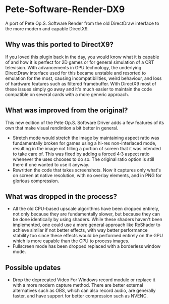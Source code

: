 # Pete-Software-Render-DX9
A port of Pete Op.S. Software Render from the old DirectDraw interface to the more modern and capable DirectX9.

## Why was this ported to DirectX9?
If you loved this plugin back in the day, you would know what it is capable of and how it is perfect for 2D games or for general simulation of a CRT television. With advancements in GPU technology, the underlying DirectDraw interface used for this became unstable and resorted to emulation for the most, causing incompatibilities, weird behaviour, and loss of hardware features such as filtered framebuffer. With DirectX9 most of these issues simply go away and it's much easier to maintain the code compatible on several cards with a more generic approach.

## What was improved from the original?
This new edition of the Pete Op.S. Software Driver adds a few features of its own that make visual rendintion a bit better in general.
* Stretch mode would stretch the image by maintaining aspect ratio was fundamentally broken for games using a hi-res non-interlaced mode, resulting in the image not filling a portion of screen that it was intended to take care of. This was fixed by adding a forced 4:3 aspect ratio whenever the uses chooses to do so. The original ratio option is still there if one wanted to use it anyway.
* Rewritten the code that takes screenshots. Now it captures only what's on screen at native resolution, with no overlay elements, and in PNG for glorious compression.

## What was dropped in the process?
* All the old CPU-based upscale algorithms have been dropped entirely, not only because they are fundamentally slower, but because they can be done identically by using shaders. While these shaders haven't been implemented, one could use a more general approach like ReShader to achieve similar if not better effects, with way better performance stability too since these effects would be performed entirely on the GPU which is more capable than the CPU to process images.
* Fullscreen mode has been dropped replaced with a borderless window mode.

## Possible updates
* Drop the deprecated Video For Windows record module or replace it with a more modern capture method. There are better external alternatives such as OBS, which can also record audio, are generally faster, and have support for better compression such as NVENC.
